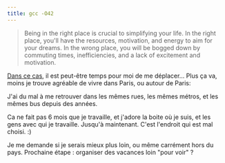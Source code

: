 ```yaml
---
title: gcc -O42
---
```


> Being in the right place is crucial to simplifying your life. In the right
place, you'll have the resources, motivation, and energy to aim for your
dreams. In the wrong place, you will be bogged down by commuting times,
inefficiencies, and a lack of excitement and motivation.

[Dans ce cas](http://www.december.com/simple/live/optimizeplace.html), il est
peut-être temps pour moi de me déplacer... Plus ça va, moins je trouve
agréable de vivre dans Paris, ou autour de Paris:

J'ai du mal à me retrouver dans les mêmes rues, les mêmes métros, et les mêmes
bus depuis des années.

Ca ne fait pas 6 mois que je travaille, et j'adore la boite où je suis, et les
gens avec qui je travaille. Jusqu'à maintenant. C'est l'endroit qui est mal
choisi. :)

Je me demande si je serais mieux plus loin, ou même carrément hors du pays.
Prochaine étape : organiser des vacances loin "pour voir" ?

